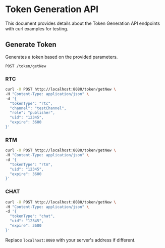 # Token Generation API

This document provides details about the Token Generation API endpoints with curl examples for testing.

## Generate Token

Generates a token based on the provided parameters.

`POST /token/getNew`

### RTC

```bash
curl -X POST http://localhost:8080/token/getNew \
-H "Content-Type: application/json" \
-d '{
  "tokenType": "rtc",
  "channel": "testChannel",
  "role": "publisher",
  "uid": "12345",
  "expire": 3600
}'
```

### RTM

```bash
curl -X POST http://localhost:8080/token/getNew \
-H "Content-Type: application/json" \
-d '{
  "tokenType": "rtm",
  "uid": "12345",
  "expire": 3600
}'
```

### CHAT

```bash
curl -X POST http://localhost:8080/token/getNew \
-H "Content-Type: application/json" \
-d '{
  "tokenType": "chat",
  "uid": "12345",
  "expire": 3600
}'
```

Replace `localhost:8080` with your server's address if different.
